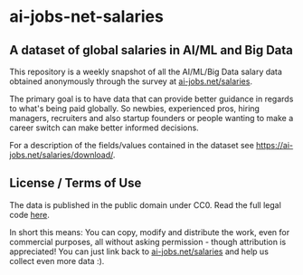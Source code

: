 # ai-jobs-net-salaries

## A dataset of global salaries in AI/ML and Big Data

This repository is a weekly snapshot of all the AI/ML/Big Data salary data obtained anonymously through the survey at [ai-jobs.net/salaries](https://ai-jobs.net/salaries/).

The primary goal is to have data that can provide better guidance in regards to what's being paid globally. So newbies, experienced pros, hiring managers, recruiters and also startup founders or people wanting to make a career switch can make better informed decisions.

For a description of the fields/values contained in the dataset see https://ai-jobs.net/salaries/download/.

## License / Terms of Use

The data is published in the public domain under CC0. Read the full legal code [here](https://creativecommons.org/publicdomain/zero/1.0/legalcode).

In short this means:
You can copy, modify and distribute the work, even for commercial purposes, all without asking permission - though attribution is appreciated! You can just link back to [ai-jobs.net/salaries](https://ai-jobs.net/salaries/) and help us collect even more data :).
